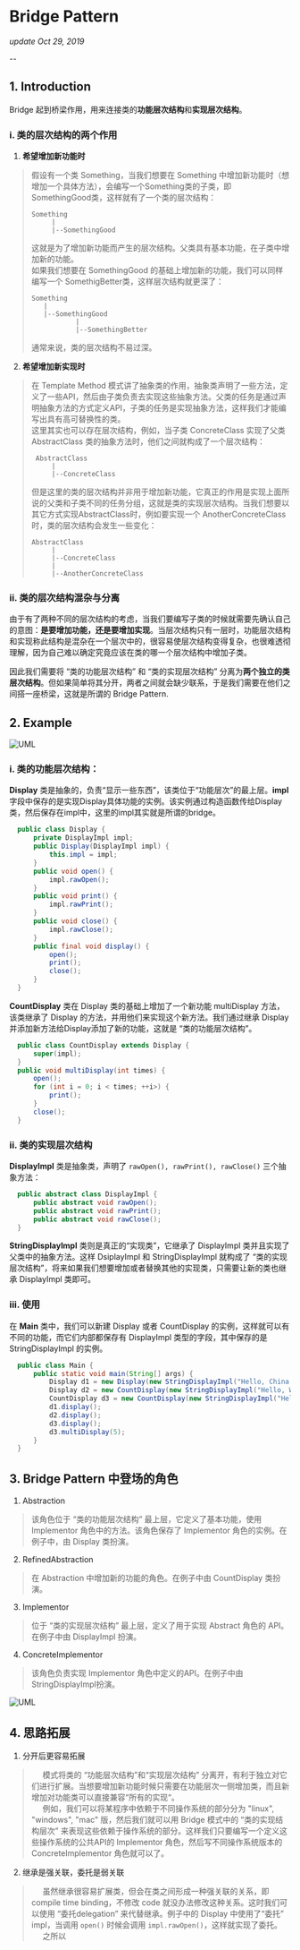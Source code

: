 # Bridge Pattern
_update Oct 29, 2019_

--

## 1. Introduction
Bridge 起到桥梁作用，用来连接类的**功能层次结构**和**实现层次结构**。

### i. 类的层次结构的两个作用
1. **希望增加新功能时**
  > 假设有一个类 Something，当我们想要在 Something 中增加新功能时（想增加一个具体方法），会编写一个Something类的子类，即SomethingGood类，这样就有了一个类的层次结构：
  > ```
  > Something
  >      |
  >      |--SomethingGood
  > ```
  > 这就是为了增加新功能而产生的层次结构。父类具有基本功能，在子类中增加新的功能。  
  > 如果我们想要在 SomethingGood 的基础上增加新的功能，我们可以同样编写一个 SomethigBetter类，这样层次结构就更深了：
  > ```
  > Something
  >    |
  >    |--SomethingGood
  >            |
  >            |--SomethingBetter
  > ```
  > 通常来说，类的层次结构不易过深。

2. **希望增加新实现时**
> 在 Template Method 模式讲了抽象类的作用，抽象类声明了一些方法，定义了一些API，然后由子类负责去实现这些抽象方法。父类的任务是通过声明抽象方法的方式定义API，子类的任务是实现抽象方法，这样我们才能编写出具有高可替换性的类。</br>
> 这里其实也可以存在层次结构，例如，当子类 ConcreteClass 实现了父类 AbstractClass 类的抽象方法时，他们之间就构成了一个层次结构：
> ```
>  AbstractClass
>      |
>      |--ConcreteClass
> ```
> 但是这里的类的层次结构并非用于增加新功能，它真正的作用是实现上面所说的父类和子类不同的任务分组，这就是类的实现层次结构。当我们想要以其它方式实现AbstractClass时，例如要实现一个 AnotherConcreteClass 时，类的层次结构会发生一些变化：
> ```
> AbstractClass
>      |
>      |--ConcreteClass
>      |
>      |--AnotherConcreteClass
> ```

### ii. 类的层次结构混杂与分离
由于有了两种不同的层次结构的考虑，当我们要编写子类的时候就需要先确认自己的意图：**是要增加功能，还是要增加实现**。当层次结构只有一层时，功能层次结构和实现称此结构是混杂在一个层次中的，很容易使层次结构变得复杂，也很难透彻理解，因为自己难以确定究竟应该在类的哪一个层次结构中增加子类。  

因此我们需要将 “类的功能层次结构” 和 “类的实现层次结构” 分离为**两个独立的类层次结构**。但如果简单将其分开，两者之间就会缺少联系，于是我们需要在他们之间搭一座桥梁，这就是所谓的 Bridge Pattern.

## 2. Example
![UML](../.gitbook/assets/design-pattern-bridge-0.png)

### i. 类的功能层次结构：
**Display** 类是抽象的，负责“显示一些东西”，该类位于“功能层次”的最上层。**impl** 字段中保存的是实现Display具体功能的实例。该实例通过构造函数传给Display类，然后保存在impl中，这里的impl其实就是所谓的bridge。

  ```java
    public class Display {
        private DisplayImpl impl;
        public Display(DisplayImpl impl) {
            this.impl = impl;
        }
        public void open() {
            impl.rawOpen();
        }
        public void print() {
            impl.rawPrint();
        }
        public void close() {
            impl.rawClose();
        }
        public final void display() {
            open();
            print();
            close();
        }
    }
  ```

**CountDisplay** 类在 Display 类的基础上增加了一个新功能 multiDisplay 方法，该类继承了 Display 的方法，并用他们来实现这个新方法。我们通过继承 Display 并添加新方法给Display添加了新的功能，这就是 “类的功能层次结构”。
  ```java
    public class CountDisplay extends Display {
        super(impl);
    }
    public void multiDisplay(int times) {
        open();
        for (int i = 0; i < times; ++i>) {
            print();
        }
        close();
    }
  ```

### ii. 类的实现层次结构
**DisplayImpl** 类是抽象类，声明了 `rawOpen(), rawPrint(), rawClose()` 三个抽象方法：
  ```java
    public abstract class DisplayImpl {
        public abstract void rawOpen();
        public abstract void rawPrint();
        public abstract void rawClose();
    }
  ```
**StringDisplayImpl** 类则是真正的“实现类”，它继承了 DisplayImpl 类并且实现了父类中的抽象方法。这样 DsiplayImpl 和 StringDisplayImpl 就构成了 “类的实现层次结构”，将来如果我们想要增加或者替换其他的实现类，只需要让新的类也继承 DisplayImpl 类即可。

### iii. 使用
在 **Main** 类中，我们可以新建 Display 或者 CountDisplay 的实例，这样就可以有不同的功能，而它们内部都保存有 DisplayImpl 类型的字段，其中保存的是 StringDisplayImpl 的实例。
  ```java
    public class Main {
        public static void main(String[] args) {
            Display d1 = new Display(new StringDisplayImpl("Hello, China."));
            Display d2 = new CountDisplay(new StringDisplayImpl("Hello, World"));
            CountDisplay d3 = new CountDisplay(new StringDisplayImpl("Hello, Universe"));
            d1.display();
            d2.display();
            d3.display();
            d3.multiDisplay(5);
        }
    }
  ```

## 3. Bridge Pattern 中登场的角色
1. Abstraction
  > 该角色位于 “类的功能层次结构” 最上层，它定义了基本功能，使用 Implementor 角色中的方法。该角色保存了 Implementor 角色的实例。在例子中，由 Display 类扮演。
2. RefinedAbstraction
  > 在 Abstraction 中增加新的功能的角色。在例子中由 CountDisplay 类扮演。
3. Implementor
  > 位于 “类的实现层次结构” 最上层，定义了用于实现 Abstract 角色的 API。在例子中由 DisplayImpl 扮演。
4. ConcreteImplementor
  > 该角色负责实现 Implementor 角色中定义的API。在例子中由StringDisplayImpl扮演。

![UML](../.gitbook/assets/design-pattern-bridge-1.png)

## 4. 思路拓展
1. 分开后更容易拓展
  > &nbsp;&nbsp;&nbsp;&nbsp; 模式将类的 “功能层次结构”和“实现层次结构” 分离开，有利于独立对它们进行扩展。当想要增加新功能时候只需要在功能层次一侧增加类，而且新增加对功能类可以直接兼容“所有的实现“。  
  > &nbsp;&nbsp;&nbsp;&nbsp; 例如，我们可以将某程序中依赖于不同操作系统的部分分为 "linux", "windows", "mac" 版，然后我们就可以用 Bridge 模式中的 “类的实现结构层次” 来表现这些依赖于操作系统的部分。这样我们只要编写一个定义这些操作系统的公共API的 Implementor 角色，然后写不同操作系统版本的 ConcreteImplementor 角色就可以了。
2. 继承是强关联，委托是弱关联
  > &nbsp;&nbsp;&nbsp;&nbsp; 虽然继承很容易扩展类，但会在类之间形成一种强关联的关系，即 compile time binding，不修改 code 就没办法修改这种关系。这时我们可以使用 “委托delegation” 来代替继承。例子中的 Display 中使用了“委托” impl，当调用 `open()` 时候会调用 `impl.rawOpen()`，这样就实现了委托。  
  > &nbsp;&nbsp;&nbsp;&nbsp; 之所以
